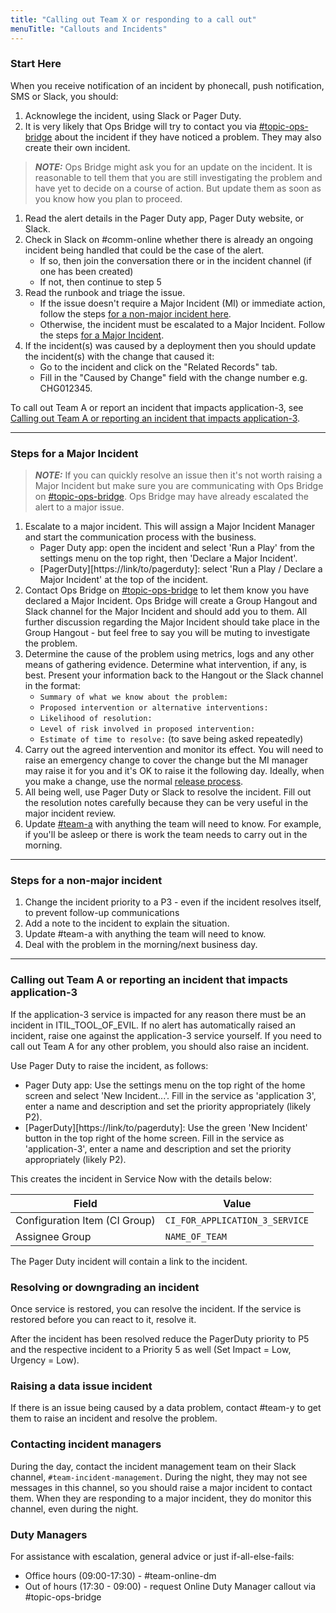 ```yaml
---
title: "Calling out Team X or responding to a call out"
menuTitle: "Callouts and Incidents"
---
```


### Start Here

When you receive notification of an incident by phonecall, push notification, SMS or Slack, you should:

1. Acknowlege the incident, using Slack or Pager Duty.
1. It is very likely that Ops Bridge will try to contact you via [#topic-ops-bridge](https://link/to/ops/channel) about the incident if they have noticed a problem. They may also create their own incident.

> **_NOTE:_**  Ops Bridge might ask you for an update on the incident. It is reasonable to tell them that you are still investigating the problem and have yet to decide on a course of action. But update them as soon as you know how you plan to proceed.

1. Read the alert details in the Pager Duty app, Pager Duty website, or Slack.
1. Check in Slack on #comm-online whether there is already an ongoing incident being handled that could be the case of the alert.
   * If so, then join the conversation there or in the incident channel (if one has been created)
   * If not, then continue to step 5
1. Read the runbook and triage the issue.
   * If the issue doesn't require a Major Incident (MI) or immediate action, follow the steps [for a non-major incident here](#steps-for-a-non-major-incident).
   * Otherwise, the incident must be escalated to a Major Incident. Follow the steps [for a Major Incident](#steps-for-a-major-incident).
1. If the incident(s) was caused by a deployment then you should update the incident(s) with the change that caused it:
   * Go to the incident and click on the "Related Records" tab.
   * Fill in the "Caused by Change" field with the change number e.g. CHG012345.

To call out Team A or report an incident that impacts application-3, see [Calling out Team A or reporting an incident that impacts application-3](#calling-out-team-a-or-reporting-an-incident-that-impacts-application-3).

---

### Steps for a Major Incident

> **_NOTE:_**  If you can quickly resolve an issue then it's not worth raising a Major Incident but make sure you are communicating with Ops Bridge on [#topic-ops-bridge](https://link/to/ops/channel). Ops Bridge may have already escalated the alert to a major issue.

1. Escalate to a major incident. This will assign a Major Incident Manager and start the communication process with the business.
   * Pager Duty app: open the incident and select 'Run a Play' from the settings menu on the top right, then 'Declare a Major Incident'.
   * [PagerDuty][https://link/to/pagerduty]: select 'Run a Play / Declare a Major Incident' at the top of the incident.
2. Contact Ops Bridge on [#topic-ops-bridge](https://link/to/channel) to let them know you have declared a Major Incident. Ops Bridge will create a Group Hangout and Slack channel for the Major Incident and should add you to them. All further discussion regarding the Major Incident should take place in the Group Hangout - but feel free to say you will be muting to investigate the problem.
3. Determine the cause of the problem using metrics, logs and any other means of gathering evidence. Determine what intervention, if any, is best. Present your information back to the Hangout or the Slack channel in the format:
   * `Summary of what we know about the problem:`
   * `Proposed intervention or alternative interventions:`
   * `Likelihood of resolution:`
   * `Level of risk involved in proposed intervention:`
   * `Estimate of time to resolve:` (to save being asked repeatedly)
4. Carry out the agreed intervention and monitor its effect. You will need to raise an emergency change to cover the change but the MI manager may raise it for you and it's OK to raise it the following day. Ideally, when you make a change, use the normal [release process][releasing].
5. All being well, use Pager Duty or Slack to resolve the incident. Fill out the resolution notes carefully because they can be very useful in the major incident review.
6. Update [#team-a](https://link/to/channel) with anything the team will need to know. For example, if you'll be asleep or there is work the team needs to carry out in the morning.

---

### Steps for a non-major incident

1. Change the incident priority to a P3 - even if the incident resolves itself, to prevent follow-up communications
2. Add a note to the incident to explain the situation.
3. Update #team-a with anything the team will need to know.
4. Deal with the problem in the morning/next business day.

---

### Calling out Team A or reporting an incident that impacts application-3

If the application-3 service is impacted for any reason there must be an incident in ITIL_TOOL_OF_EVIL. If no alert has automatically raised an incident, raise one against the application-3 service yourself. If you need to call out Team A for any other problem, you should also raise an incident.

Use Pager Duty to raise the incident, as follows:

* Pager Duty app: Use the settings menu on the top right of the home screen and select 'New Incident...'. Fill in the service as 'application 3', enter a name and description and set the priority appropriately (likely P2).
* [PagerDuty][https://link/to/pagerduty]: Use the green 'New Incident' button in the top right of the home screen. Fill in the service as 'application-3', enter a name and description and set the priority appropriately (likely P2).

This creates the incident in Service Now with the details below:

| Field                         | Value                          |
| ----------------------------- | ------------------------------ |
| Configuration Item (CI Group) | `CI_FOR_APPLICATION_3_SERVICE` |
| Assignee Group                | `NAME_OF_TEAM`                 |

The Pager Duty incident will contain a link to the incident.

### Resolving or downgrading an incident

Once service is restored, you can resolve the incident. If the service is restored before you can react to it, resolve it.

After the incident has been resolved reduce the PagerDuty priority to P5 and the respective incident to a Priority 5 as well (Set Impact = Low, Urgency = Low).

### Raising a data issue incident

If there is an issue being caused by a data problem, contact #team-y to get them to raise an incident and resolve the problem.

### Contacting incident managers

During the day, contact the incident management team on their Slack channel, `#team-incident-management`. During the night, they may not see messages in this channel, so you should raise a major incident to contact them. When they are responding to a major incident, they do monitor this channel, even during the night.

[PagerDuty]: https://link/to/pagerduty
[releasing]: /application-3/processes/build-and-deployment/

### Duty Managers

For assistance with escalation, general advice or just if-all-else-fails:

* Office hours (09:00-17:30) - #team-online-dm
* Out of hours (17:30 - 09:00) - request Online Duty Manager callout via #topic-ops-bridge
